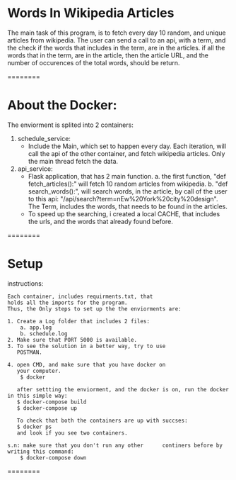 # Words In Wikipedia Articles

The main task of this program, is to fetch every day
10 random, and unique articles from wikipedia.
The user can send a call to an api, with a term, and the check if the words that includes in the term, are in the articles. if all the words that in the term, are in the article, then the article URL, and the number of occurences of the total words, should be return.

========

# About the Docker:

The enviorment is splited into 2 containers:

1. schedule_service:
   - Include the Main, which set to happen every day.
     Each iteration, will call the api of the other container, and fetch wikipedia articles.
     Only the main thread fetch the data.
2. api_service:
   - Flask application, that has 2 main function.
     a. the first function, "def fetch_articles():"
     will fetch 10 random articles from wikipedia.
     b. "def search_words():", will search words, in the article, by call of the user to this api:
     "/api/search?term=nEw%20York%20city%20design".
     The Term, includes the words, that needs to be found in the articles.
   - To speed up the searching, i created a local CACHE,
     that includes the urls, and the words that already
     found before.

========

# Setup

instructions:

    Each container, includes requirments.txt, that
    holds all the imports for the program.
    Thus, the Only steps to set up the the enviorments are:

    1. Create a Log folder that includes 2 files:
        a. app.log
        b. schedule.log
    2. Make sure that PORT 5000 is available.
    3. To see the solution in a better way, try to use
       POSTMAN.

    4. open CMD, and make sure that you have docker on
       your computer.
        $ docker

       after settting the enviorment, and the docker is on, run the docker in this simple way:
       $ docker-compose build
       $ docker-compose up

       To check that both the containers are up with succses:
       $ docker ps
       and look if you see two containers.

    s.n: make sure that you don't run any other      continers before by writing this command:
        $ docker-compose down

========
